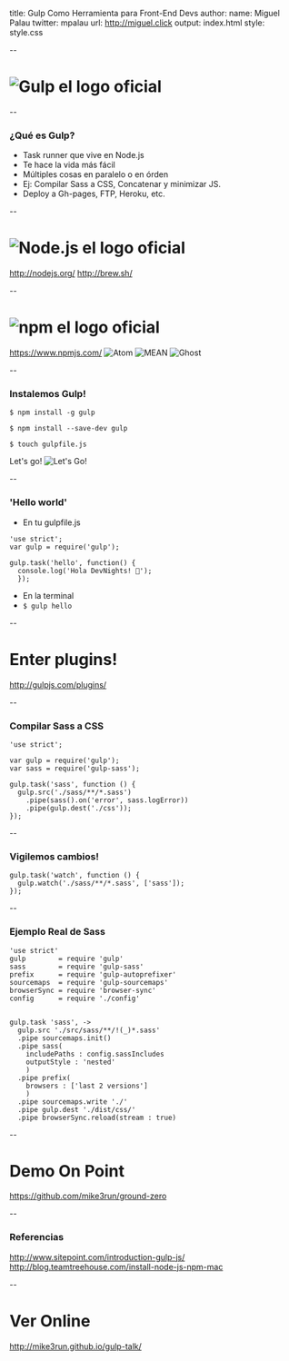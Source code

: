 title: Gulp Como Herramienta para Front-End Devs
author:
  name: Miguel Palau
  twitter: mpalau
  url: http://miguel.click
output: index.html
style: style.css

--
# ![Gulp el logo oficial](img/gulp.svg)

--
### ¿Qué es Gulp?
- Task runner que vive en Node.js
- Te hace la vida más fácil
- Múltiples cosas en paralelo o en órden
- Ej: Compilar Sass a CSS, Concatenar y minimizar JS.
- Deploy a Gh-pages, FTP, Heroku, etc.

--
# ![Node.js el logo oficial](img/nodejs.svg)
http://nodejs.org/
http://brew.sh/

--
# ![npm el logo oficial](img/npm.svg)
https://www.npmjs.com/
![Atom](img/atom.svg)
![MEAN](img/meanio.svg)
![Ghost](img/ghost.svg)

--
### Instalemos Gulp!

```
$ npm install -g gulp

$ npm install --save-dev gulp

$ touch gulpfile.js

```
Let's go!
![Let's Go!](img/letsgo.gif)

--
### 'Hello world'
- En tu gulpfile.js

```
'use strict';
var gulp = require('gulp');

gulp.task('hello', function() {
  console.log('Hola DevNights! 🍺');
  });
```

- En la terminal
- `$ gulp hello`

--
# Enter plugins!
http://gulpjs.com/plugins/

--
### Compilar Sass a CSS

```
'use strict';

var gulp = require('gulp');
var sass = require('gulp-sass');

gulp.task('sass', function () {
  gulp.src('./sass/**/*.sass')
    .pipe(sass().on('error', sass.logError))
    .pipe(gulp.dest('./css'));
});
```

--
### Vigilemos cambios!
```
gulp.task('watch', function () {
  gulp.watch('./sass/**/*.sass', ['sass']);
});
```

--
### Ejemplo Real de Sass
```
'use strict'
gulp        = require 'gulp'
sass        = require 'gulp-sass'
prefix      = require 'gulp-autoprefixer'
sourcemaps  = require 'gulp-sourcemaps'
browserSync = require 'browser-sync'
config      = require './config'


gulp.task 'sass', ->
  gulp.src './src/sass/**/!(_)*.sass'
  .pipe sourcemaps.init()
  .pipe sass(
    includePaths : config.sassIncludes
    outputStyle : 'nested'
    )
  .pipe prefix(
    browsers : ['last 2 versions']
    )
  .pipe sourcemaps.write './'
  .pipe gulp.dest './dist/css/'
  .pipe browserSync.reload(stream : true)
```

--
# Demo On Point
https://github.com/mike3run/ground-zero

--
### Referencias
http://www.sitepoint.com/introduction-gulp-js/
http://blog.teamtreehouse.com/install-node-js-npm-mac

--
# Ver Online
http://mike3run.github.io/gulp-talk/
